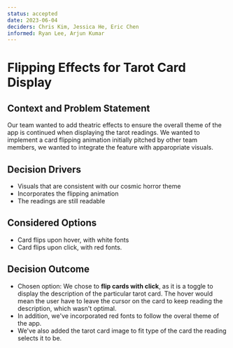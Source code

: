 ```yaml
---
status: accepted
date: 2023-06-04
deciders: Chris Kim, Jessica He, Eric Chen
informed: Ryan Lee, Arjun Kumar
---
```


# Flipping Effects for Tarot Card Display

## Context and Problem Statement

Our team wanted to add theatric effects to ensure the overall theme of the app is continued when displaying the tarot readings. We wanted to implement a card flipping animation initially pitched by other team members, we wanted to integrate the feature with apparopriate visuals.

## Decision Drivers

- Visuals that are consistent with our cosmic horror theme
- Incorporates the flipping animation
- The readings are still readable

## Considered Options

- Card flips upon hover, with white fonts
- Card flips upon click, with red fonts.

## Decision Outcome

- Chosen option: We chose to **flip cards with click**, as it is a toggle to display the description of the particular tarot card. The hover would mean the user have to leave the cursor on the card to keep reading the description, which wasn't optimal.
- In addition, we've incorporated red fonts to follow the overal theme of the app.
- We've also added the tarot card image to fit type of the card the reading selects it to be.
